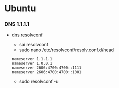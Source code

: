 # Ubuntu

### DNS 1.1.1.1

- [dns resolvconf](https://askubuntu.com/a/51286)

  - sai resolvconf
  - sudo nano /etc/resolvconf/resolv.conf.d/head

  ```
  nameserver 1.1.1.1
  nameserver 1.0.0.1
  nameserver 2606:4700:4700::1111
  nameserver 2606:4700:4700::1001
  ```

  - sudo resolvconf -u